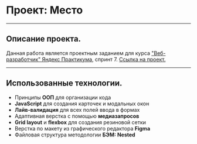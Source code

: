 # Проект: Место
---
## Описание проекта.
Данная работа является проектным заданием для курса ["Веб-разработчик" Яндекс Практикума](https://practicum.yandex.ru/web/), спринт 7.
[Ссылка на проект.](https://tokarenkokate.github.io/mesto/)

---
## Использованные технологии.
* Принципы __ООП__ для организации кода
* __JavaScript__  для создания карточек и модальных окон
* __Лайв-валидация__ для всех полей ввода в формах
* Адаптивная верстка с помощью __медиазапросов__
* __Grid layout__ и  __flexbox__ для создания резиновой сетки
* Верстка по макету из графического редактора __Figma__
* Файловая структура методологии __БЭМ: Nested__
